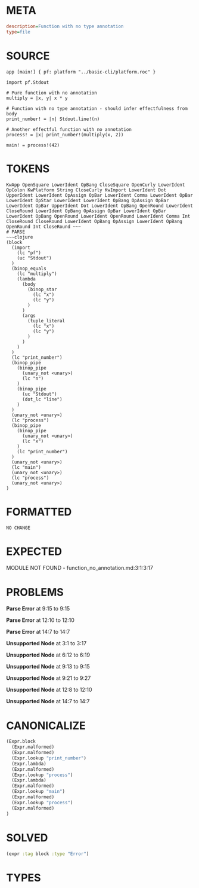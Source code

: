 # META
~~~ini
description=Function with no type annotation
type=file
~~~
# SOURCE
~~~roc
app [main!] { pf: platform "../basic-cli/platform.roc" }

import pf.Stdout

# Pure function with no annotation
multiply = |x, y| x * y

# Function with no type annotation - should infer effectfulness from body
print_number! = |n| Stdout.line!(n)

# Another effectful function with no annotation
process! = |x| print_number!(multiply(x, 2))

main! = process!(42)
~~~
# TOKENS
~~~text
KwApp OpenSquare LowerIdent OpBang CloseSquare OpenCurly LowerIdent OpColon KwPlatform String CloseCurly KwImport LowerIdent Dot UpperIdent LowerIdent OpAssign OpBar LowerIdent Comma LowerIdent OpBar LowerIdent OpStar LowerIdent LowerIdent OpBang OpAssign OpBar LowerIdent OpBar UpperIdent Dot LowerIdent OpBang OpenRound LowerIdent CloseRound LowerIdent OpBang OpAssign OpBar LowerIdent OpBar LowerIdent OpBang OpenRound LowerIdent OpenRound LowerIdent Comma Int CloseRound CloseRound LowerIdent OpBang OpAssign LowerIdent OpBang OpenRound Int CloseRound ~~~
# PARSE
~~~clojure
(block
  (import
    (lc "pf")
    (uc "Stdout")
  )
  (binop_equals
    (lc "multiply")
    (lambda
      (body
        (binop_star
          (lc "x")
          (lc "y")
        )
      )
      (args
        (tuple_literal
          (lc "x")
          (lc "y")
        )
      )
    )
  )
  (lc "print_number")
  (binop_pipe
    (binop_pipe
      (unary_not <unary>)
      (lc "n")
    )
    (binop_pipe
      (uc "Stdout")
      (dot_lc "line")
    )
  )
  (unary_not <unary>)
  (lc "process")
  (binop_pipe
    (binop_pipe
      (unary_not <unary>)
      (lc "x")
    )
    (lc "print_number")
  )
  (unary_not <unary>)
  (lc "main")
  (unary_not <unary>)
  (lc "process")
  (unary_not <unary>)
)
~~~
# FORMATTED
~~~roc
NO CHANGE
~~~
# EXPECTED
MODULE NOT FOUND - function_no_annotation.md:3:1:3:17
# PROBLEMS
**Parse Error**
at 9:15 to 9:15

**Parse Error**
at 12:10 to 12:10

**Parse Error**
at 14:7 to 14:7

**Unsupported Node**
at 3:1 to 3:17

**Unsupported Node**
at 6:12 to 6:19

**Unsupported Node**
at 9:13 to 9:15

**Unsupported Node**
at 9:21 to 9:27

**Unsupported Node**
at 12:8 to 12:10

**Unsupported Node**
at 14:7 to 14:7

# CANONICALIZE
~~~clojure
(Expr.block
  (Expr.malformed)
  (Expr.malformed)
  (Expr.lookup "print_number")
  (Expr.lambda)
  (Expr.malformed)
  (Expr.lookup "process")
  (Expr.lambda)
  (Expr.malformed)
  (Expr.lookup "main")
  (Expr.malformed)
  (Expr.lookup "process")
  (Expr.malformed)
)
~~~
# SOLVED
~~~clojure
(expr :tag block :type "Error")
~~~
# TYPES
~~~roc
~~~
